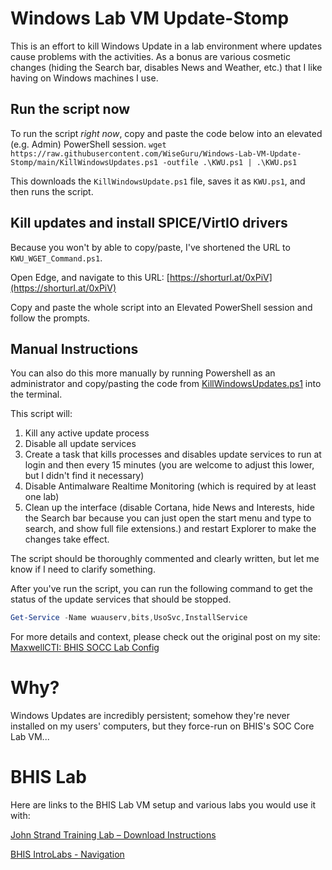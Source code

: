 # Windows Lab VM Update-Stomp
This is an effort to kill Windows Update in a lab environment where updates cause problems with the activities.
As a bonus are various cosmetic changes (hiding the Search bar, disables News and Weather, etc.) that I like having on Windows machines I use.

## Run the script now
To run the script *right now*, copy and paste the code below into an elevated (e.g. Admin) PowerShell session.
`wget https://raw.githubusercontent.com/WiseGuru/Windows-Lab-VM-Update-Stomp/main/KillWindowsUpdates.ps1 -outfile .\KWU.ps1 | .\KWU.ps1`

This downloads the `KillWindowsUpdate.ps1` file, saves it as `KWU.ps1`, and then runs the script.

## Kill updates and install SPICE/VirtIO drivers
Because you won't by able to copy/paste, I've shortened the URL to `KWU_WGET_Command.ps1`.

Open Edge, and navigate to this URL:
[https://shorturl.at/0xPiV](https://shorturl.at/0xPiV)

Copy and paste the whole script into an Elevated PowerShell session and follow the prompts.

## Manual Instructions
You can also do this more manually by running Powershell as an administrator and copy/pasting the code from [KillWindowsUpdates.ps1](https://github.com/WiseGuru/Windows-Lab-VM-Update-Stomp/blob/main/KillWindowsUpdates.ps1) into the terminal.

This script will:
1. Kill any active update process
2. Disable all update services
3. Create a task that kills processes and disables update services to run at login and then every 15 minutes (you are welcome to adjust this lower, but I didn't find it necessary)
4. Disable Antimalware Realtime Monitoring (which is required by at least one lab)
5. Clean up the interface (disable Cortana, hide News and Interests, hide the Search bar because you can just open the start menu and type to search, and show full file extensions.) and restart Explorer to make the changes take effect.

The script should be thoroughly commented and clearly written, but let me know if I need to clarify something.

After you've run the script, you can run the following command to get the status of the update services that should be stopped.

```Powershell
Get-Service -Name wuauserv,bits,UsoSvc,InstallService
```

For more details and context, please check out the original post on my site: [MaxwellCTI: BHIS SOCC Lab Config](https://maxwellcti.com/bhis-antisyphon-and-webinars/black-hills-soc-core/labs/00-bhis-socc-lab-config/)

# Why?
Windows Updates are incredibly persistent; somehow they're never installed on my users' computers, but they force-run on BHIS's SOC Core Lab VM...

# BHIS Lab
Here are links to the BHIS Lab VM setup and various labs you would use it with:

[John Strand Training Lab – Download Instructions](https://www.antisyphontraining.com/john-strand-training-lab-download-instructions/)

[BHIS IntroLabs - Navigation](https://github.com/strandjs/IntroLabs/blob/master/IntroClassFiles/navigation.md)

